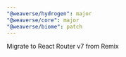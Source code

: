 ```yaml
---
"@weaverse/hydrogen": major
"@weaverse/core": major
"@weaverse/biome": patch
---
```


Migrate to React Router v7 from Remix
